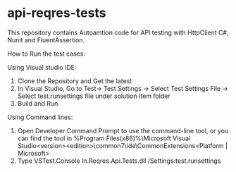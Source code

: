 # api-reqres-tests

This repository contains Autoamtion code for API testing with HttpClient C#, Nunit and FluentAssertion.


How to Run the test cases:

Using Visual studio IDE:

1. Clone the Repository and Get the latest
2. In Visual Studio, Go to Test-> Test Settings -> Select Test Settings File -> Select test.runsettings file under solution Item folder
3. Build and Run

Using Command lines:

1. Open Developer Command Prompt to use the command-line tool, or you can find the tool in %Program Files(x86)%\Microsoft Visual Studio\<version>\<edition>\common7\ide\CommonExtensions\<Platform | Microsoft>
2. Type VSTest.Console In.Reqres.Api.Tests.dll /Settings:test.runsettings 

